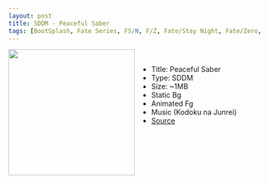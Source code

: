 ```yaml
---
layout: post
title: SDDM - Peaceful Saber
tags: [BootSplash, Fate Series, FS/N, F/Z, Fate/Stay Night, Fate/Zero, Saber, SDDM, QT, QML]
---
```

<img class="preview_image" height="250px" style="padding-right: 30px;" align="left" src="https://raw.githubusercontent.com/jurassicplayer/Weeb-Themes/master/weeb-sddm-themes/peaceful-saber/screenshot.jpg" />

<br>

- Title: Peaceful Saber
- Type: SDDM
- Size: ~1MB
- Static Bg
- Animated Fg
- Music (Kodoku na Junrei)
- [Source](https://github.com/jurassicplayer/Weeb-Themes/tree/master/weeb-sddm-themes/peaceful-saber)
